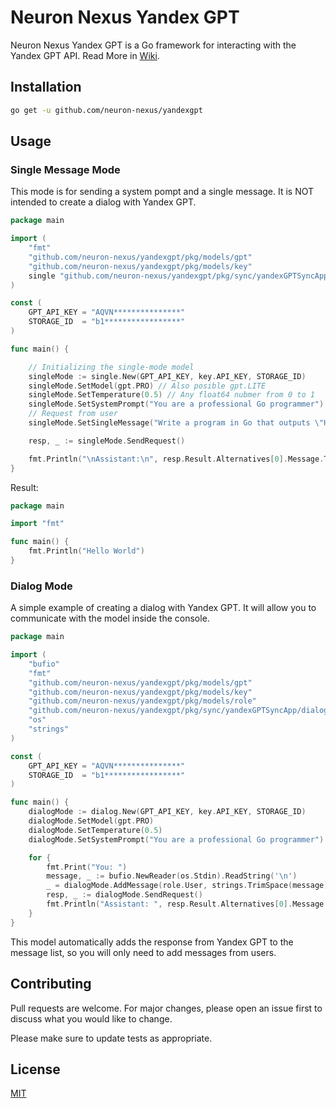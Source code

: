 # Neuron Nexus Yandex GPT

Neuron Nexus Yandex GPT is a Go framework for interacting with the Yandex GPT API. Read More in [Wiki](https://github.com/neuron-nexus/yandexgpt/wiki).

## Installation



```bash
go get -u github.com/neuron-nexus/yandexgpt
```

## Usage

### Single Message Mode

This mode is for sending a system pompt and a single message. It is NOT intended to create a dialog with Yandex GPT.

```go
package main

import (
	"fmt"
	"github.com/neuron-nexus/yandexgpt/pkg/models/gpt"
	"github.com/neuron-nexus/yandexgpt/pkg/models/key"
	single "github.com/neuron-nexus/yandexgpt/pkg/sync/yandexGPTSyncApp/message"
)

const (
	GPT_API_KEY = "AQVN***************"
	STORAGE_ID  = "b1*****************"
)

func main() {

    // Initializing the single-mode model
	singleMode := single.New(GPT_API_KEY, key.API_KEY, STORAGE_ID)
	singleMode.SetModel(gpt.PRO) // Also posible gpt.LITE
	singleMode.SetTemperature(0.5) // Any float64 nubmer from 0 to 1
	singleMode.SetSystemPrompt("You are a professional Go programmer") // Any system prompt
    // Request from user
	singleMode.SetSingleMessage("Write a program in Go that outputs \"Hello World\" to the console") 

	resp, _ := singleMode.SendRequest()

	fmt.Println("\nAssistant:\n", resp.Result.Alternatives[0].Message.Text)
}
```

Result:
```go
package main

import "fmt"

func main() {
    fmt.Println("Hello World")
}
```
### Dialog Mode
A simple example of creating a dialog with Yandex GPT. It will allow you to communicate with the model inside the console.
```go
package main

import (
	"bufio"
	"fmt"
	"github.com/neuron-nexus/yandexgpt/pkg/models/gpt"
	"github.com/neuron-nexus/yandexgpt/pkg/models/key"
	"github.com/neuron-nexus/yandexgpt/pkg/models/role"
	"github.com/neuron-nexus/yandexgpt/pkg/sync/yandexGPTSyncApp/dialog"
	"os"
	"strings"
)

const (
	GPT_API_KEY = "AQVN***************"
	STORAGE_ID  = "b1*****************"
)

func main() {
	dialogMode := dialog.New(GPT_API_KEY, key.API_KEY, STORAGE_ID)
	dialogMode.SetModel(gpt.PRO)
	dialogMode.SetTemperature(0.5)
	dialogMode.SetSystemPrompt("You are a professional Go programmer")

	for {
		fmt.Print("You: ")
		message, _ := bufio.NewReader(os.Stdin).ReadString('\n')
		_ = dialogMode.AddMessage(role.User, strings.TrimSpace(message))
		resp, _ := dialogMode.SendRequest()
		fmt.Println("Assistant: ", resp.Result.Alternatives[0].Message.Text)
	}
}
```
This model automatically adds the response from Yandex GPT to the message list, so you will only need to add messages from users.

## Contributing

Pull requests are welcome. For major changes, please open an issue first
to discuss what you would like to change.

Please make sure to update tests as appropriate.

## License

[MIT](https://choosealicense.com/licenses/mit/)
